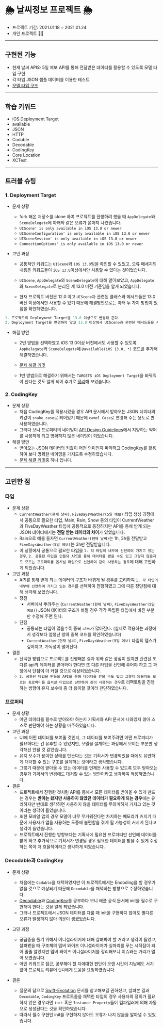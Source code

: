 # 🌦️ 날씨정보 프로젝트 🌦️
- 프로젝트 기간: 2021.01.18 ~ 2021.01.24   
- 개인 프로젝트 :man_technologist:   
---
## 구현된 기능
- 현재 날씨 API와 5일 예보 API를 통해 전달받은 데이터를 활용할 수 있도록 모델 타입 구현
- 각 타입 JSON 샘플 데이터를 이용한 테스트
- [모델 타입 구조](https://github.com/zziro95/ios-weather-forecast/blob/1-zziro/images/ModelUML.png)
   
---
## 학습 키워드
- iOS Deployment Target
- available
- JSON
- HTTP
- Codable
- Decodable
- CodingKey
- Core Location
- XCTest
   
---
## 트러블 슈팅
### 1. Deployment Target
- 문제 상황   
    - fork 해온 저장소를 clone 하여 프로젝트를 진행하려 했을 때 `AppDelegate`와 `SceneDelegate`에 아래와 같은 오류가 쏟아져 나왔습니다.   
    - `UIScene' is only available in iOS 13.0 or newer`
    - `UISceneConfiguration' is only available in iOS 13.0 or newer`
    - `UISceneSession' is only available in iOS 13.0 or newer`
    - `ConnectionOptions' is only available in iOS 13.0 or newer`
    
- 고민 과정   
    - 공통적인 키워드는 `UIScene`와 `iOS 13.0`임을 확인할 수 있었고,  오류 메세지의 내용은 키워드들이 `iOS 13.0`이상에서만 사용할 수 있다는 것이었습니다.   
    - `UIScene`, `AppDelegate`와 `SceneDelegate`에 대해 알아보았고, `AppDelegate`와 `SceneDelegate`로 분리된 게 13.0 버전 기준임을 알게 되었습니다.   
   
    - 현재 프로젝트 버전은 12.0 이고 `UIScene`과 관련된 클래스와 메서드들은 13.0 버전 이상에서만 사용할 수 있기 때문에 해결방안으로는 아래 두 가지 방법이 있음을 확인하였습니다.   
   
```swift
1. 프로젝트의 Deployment Target을 13.0 이상으로 변경해 준다.
2. Deployment Target을 변경하지 않고 13.0 이상에서 UIScene과 관련된 메서드들을 사용할 수 있도록 `@available(iOS 13.0, *)` 어노테이션을 붙여준다.
```
   
- 해결 방안   
    - 2번 방법을 선택하였고 iOS 13.0이상 버전에서도 사용할 수 있도록 `AppDelegate`와 `SceneDelegate`에 `@available(iOS 13.0, *)` 코드를 추가해 해결하였습니다.   
    - [문제 해결 커밋](https://github.com/zziro95/ios-weather-forecast/commit/98c9aac2c2a74ae7c3c82913abd878418ac720ff)   
   
    - 1번 방법으로 해결하기 위해서는 `TARGETS iOS Deployment Target`을 바꿔줘야 한다는 것도 알게 되어 추가로 [정리](https://github.com/zziro95/zzipository/blob/main/iOS/iOS%20Deployment%20Target.md)해 보았습니다.   
   
### 2. CodingKey
- 문제 상황
    - 처음 CodingKey를 적용시켰을 경우 API 문서에서 받아오는 JSON 데이터의 키값이 `snake_case`로 되어있기 때문에 `camel Case`로 변경해 주는 용도로 만 사용하였습니다.
    - 그러다 보니 프로퍼티의 네이밍이 [API Design Guidelines](https://swift.org/documentation/api-design-guidelines/)에서 지양하는 약어를 사용하게 되고 명확하지 않은 네이밍이 되었습니다.
- 해결 방안
    - 받아오는 JSON 데이터의 키값이 어떤 의미인지 파악하고 CodingKey를 활용하여 보다 명확한 네이밍을 가지도록 수정하였습니다.
    - [문제 해결 커밋](https://github.com/lina0322/ios-weather-forecast/commit/3f25e66e77f17fcadef7fab6d03ad8a0d2e65bbf)중 하나 입니다.
 
 ---
## 고민한 점
### 타입
- 문제 상황
    - `CurrentWeather(현재 날씨)`, `FiveDaysWeather(5일 예보)` 타입 생성 과정에서 공통으로 필요한 타입, Main, Rain, Snow 등의 타입이 CurrentWeather과 FiveDayWeather 타입에 공통적으로 등장하지만 API를 통해 받게 되는 JSON 데이터에서는 **전달 받는 데이터의 차이**가 있었습니다.   
    - Rain으로 예를 들자면 `CurrentWeather(현재 날씨)`는 1h, 3h를 전달받고  `FiveDaysWeather(5일 예보)`는 3h만 전달받습니다.   
    - 이 상황에서 공통으로 필요한 타입을 `1. 각 타입의 내부에 선언하여 가지고 있는 경우`, `2. 공통된 타입을 만들되 API를 통해 데이터를 받을 수도 있고 그렇지 않을지도 모르는 프로퍼티를 옵셔널 타입으로 선언하여 같이 사용하는 경우`에 대해 고민하게 되었습니다.   
- 고민 과정
    - API를 통해 받게 되는 데이터의 구조가 바뀌게 될 경우를 고려하여 `1. 각 타입의 내부에 선언하여 가지고 있는 경우`를 선택하여 진행하였고 그에 따른 장단점에 대해 생각해 보았습니다.
    - 장점
        - 서버에서 뿌려주는 (`CurrentWeather(현재 날씨)`, `FiveDaysWeather(5일 예보)`) JSON 데이터의 구조가 바뀔 경우 각각 독립된 타입에서 바뀐 부분만 수정해 주면 된다. 
    - 단점
        - 공통되는 타입이 많을수록 중복 코드가 많아진다. (실제로 적용하는 과정에서 생각보다 엄청난 양의 중복 코드를 확인하였습니다)
        - `CurrentWeather(현재 날씨)`,  `FiveDaysWeather(5일 예보)` 타입의 뎁스가 깊어지고, 가독성이 떨어진다.
- 결론
    - 선택한 방법으로 프로젝트를 진행해본 결과 위와 같은 장점이 있지만 관련된 또 다른 api의 데이터를 받아와야 한다면 또 다른 타입을 선언해 주어야 하고 그 과정에서 단점이 더 커질 것으로 예상되었습니다. 
    - `2. 공통된 타입을 만들되 API를 통해 데이터를 받을 수도 있고 그렇지 않을지도 모르는 프로퍼티를 옵셔널 타입으로 선언하여 같이 사용하는 경우`로 리팩토링을 진행하는 방향이 유지 보수에 좀 더 용이할 것이라 판단하였습니다.   

### 프로퍼티
- 문제 상황
    - 어떤 데이터를 필수로 받아와야 하는지 기획서와 API 문서에 나와있지 않아 스스로 판단해야 하는 상황을 마주하였습니다.
- 고민 과정
    - UI에 어떤 데이터를 보여줄 것인지, 그 데이터를 보여주려면 어떤 프로퍼티가 필요하다는 건 유추할 수 있었지만, 모델을 설계하는 과정에서 보이는 부분만 생각해선 안될 것 같았습니다.
    - 유지 보수가 용이한 상태를 만든다는 것은 기획서가 변경되었을 때에도 유연하게 대처할 수 있는 구조를 설계하는 것이라고 생각했습니다.
    - 그렇기 때문에 받아올 수 있는 데이터를 언제든 사용할 수 있도록 모두 받아오는 경우가 기획서의 변경에도 대처할 수 있는 방안이라고 생각하여 적용하였습니다.
- 결론
    - 프로젝트에서 진행한 것처럼 API를 통해서 모든 데이터를 받아올 수 있게 만드는 경우는 **받아는 왔지만 사용하지 않았던 데이터가 필요하게 되는 경우**에는 유리하지만 반대로 생각하면 사용하지 않을 데이터를 무의미하게 가지고 있는 것이라는 생각이 들었습니다.
    - 또한 모바일 앱의 경우 모델이 너무 무거워진다면 차지하는 메모리가 커지기 때문에 사용자가 앱을 사용하는 도중에 불편함을 겪게 될 가능성이 커지게 된다고 생각이 들었습니다. 
    - 프로젝트에서 진행한 방향보다는 기획서에 필요한 프로퍼티만 선언해 데이터를 받게 하고 추가적으로 기획서가 변경될 경우 필요한 데이터를 받을 수 있게 수정하는 쪽이 더 효율적이라고 생각하게 되었습니다.   

### Decodable과 CodingKey
- 문제 상황
    - 처음에는 `Codable`을 채택하였지만 이 프로젝트에서는 Encoding을 할 경우가 없을 것으로 예상되기 때문에 `Decodable`을 채택하는 방향으로 수정하였습니다.   
    - [Decodable](https://developer.apple.com/documentation/swift/decodable)과 [CodingKey](https://developer.apple.com/documentation/swift/codingkey)를 공부하다 보니 애플 공식 문서에 init을 필수로 구현해야 한다는 것을 알게 되었습니다.   
    - 그러나 프로젝트에서 JSON 데이터를 다룰 때 init을 구현하지 않아도 별다른 오류가 발생하지 않아 의문이 생겼었습니다.   
   
- 고민 과정
    - 궁금증을 풀기 위해서 이니셜라이저에 대해 살펴봐야 할 거라고 생각이 들었고, 살펴봤을 때 구조체의 멤버 와이즈 이니셜라이저가 실마리를 푸는 시작점이 되어 줄줄 알았지만 멤버 와이즈 이니셜라이저를 정리해보니 이슈와는 거리가 멀어 보였습니다.   
    - 어떤 키워드로 접근, 공부해야 할 지에대한 판단이 오랜 시간이 지남에도 서지 않아 프로젝트 리뷰어 `민디`에게 도움을 요청하였습니다.   
   
- 결론
    - 질문의 답으로 [Swift-Evolution](https://github.com/apple/swift-evolution/blob/main/proposals/0166-swift-archival-serialization.md) 문서를 참고해보길 권하셨고, 살펴본 결과 `Decodable`, `CodingKey` 프로토콜을 채택한 타입의 경우 사용자의 정의가 필요하지 않은 경우라면 `init` 혹은 `Instance Property`들이 컴파일러에 의해 자동으로 생성된다는 것을 확인하였습니다.   
    - 따라서 필수 구현인 init을 구현하지 않아도 오류가 나지 않음을 알아낼 수 있었습니다.    
